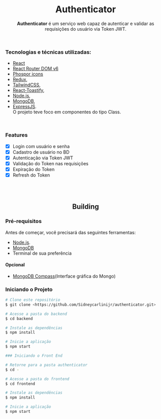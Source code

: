 <h1 align="center">Authenticator</h1>

<p align="center"><strong>Authenticator</strong> é um serviço web capaz de autenticar e validar as requisições do usuário via Token JWT.</p>

</br>

### Tecnologias e técnicas utilizadas: 

- [React](https://pt-br.reactjs.org/)
- [React Router DOM v6](https://reactrouter.com/docs/en/v6/getting-started/overview)
- [Phospor icons](https://phosphoricons.com/)
- [Redux](https://redux.js.org/), 
- [TailwindCSS](https://tailwindcss.com/), 
- [React-Toastify](https://npm.io/package/react-toastify),
- [Node.js](https://nodejs.org/en/), 
- [MongoDB](https://www.mongodb.com/), 
- [ExpressJS](https://expressjs.com/). </br>
O projeto teve foco em componentes do tipo Class.

</br>

### Features

- [x] Login com usuário e senha
- [x] Cadastro de usuário no BD
- [x] Autenticação via Token JWT
- [x] Validação do Token nas requisições
- [x] Expiração do Token
- [x] Refresh do Token

</br></br>

<h2 align="center">Building</h2>

### Pré-requisitos

Antes de começar, você precisará das seguintes ferramentas:
</br>
- [Node.js](https://nodejs.org/en/). 
- [MongoDB](https://www.mongodb.com/try/download/community)
- Terminal de sua preferência


<h4>Opcional</h4>

- [MongoDB Compass](https://www.mongodb.com/pt-br/products/compass)(Interface gráfica do Mongo)


### Iniciando o Projeto

```bash
# Clone este repositório
$ git clone <https://github.com/Sidneycarlinijr/authenticator.git>

# Acesse a pasta do backend
$ cd backend

# Instale as dependências
$ npm install

# Inicie a aplicação
$ npm start

### Iniciando o Front End

# Retorne para a pasta authenticator
$ cd -

# Acesse a pasta do frontend
$ cd frontend

# Instale as dependências
$ npm install

# Inicie a aplicação
$ npm start

